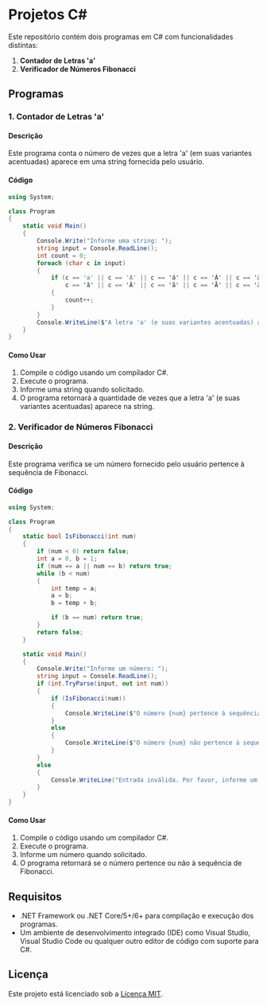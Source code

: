 # Projetos C#

Este repositório contém dois programas em C# com funcionalidades distintas:

1. **Contador de Letras 'a'**
2. **Verificador de Números Fibonacci**

## Programas

### 1. Contador de Letras 'a'

#### Descrição

Este programa conta o número de vezes que a letra 'a' (em suas variantes acentuadas) aparece em uma string fornecida pelo usuário.

#### Código

```csharp
using System;

class Program
{
    static void Main()
    {
        Console.Write("Informe uma string: ");
        string input = Console.ReadLine();
        int count = 0;
        foreach (char c in input)
        {
            if (c == 'a' || c == 'A' || c == 'á' || c == 'Á' || c == 'à' || c == 'À' ||
                c == 'â' || c == 'Â' || c == 'ã' || c == 'Ã' || c == 'ä' || c == 'Ä')
            {
                count++;
            }
        }
        Console.WriteLine($"A letra 'a' (e suas variantes acentuadas) aparece {count} vez(es) na string.");
    }
}
```

#### Como Usar

1. Compile o código usando um compilador C#.
2. Execute o programa.
3. Informe uma string quando solicitado.
4. O programa retornará a quantidade de vezes que a letra 'a' (e suas variantes acentuadas) aparece na string.

### 2. Verificador de Números Fibonacci

#### Descrição

Este programa verifica se um número fornecido pelo usuário pertence à sequência de Fibonacci.

#### Código

```csharp
using System;

class Program
{
    static bool IsFibonacci(int num)
    {
        if (num < 0) return false;
        int a = 0, b = 1;
        if (num == a || num == b) return true;
        while (b < num)
        {
            int temp = a;
            a = b;
            b = temp + b;

            if (b == num) return true;
        }
        return false;
    }

    static void Main()
    {
        Console.Write("Informe um número: ");
        string input = Console.ReadLine();
        if (int.TryParse(input, out int num))
        {
            if (IsFibonacci(num))
            {
                Console.WriteLine($"O número {num} pertence à sequência de Fibonacci.");
            }
            else
            {
                Console.WriteLine($"O número {num} não pertence à sequência de Fibonacci.");
            }
        }
        else
        {
            Console.WriteLine("Entrada inválida. Por favor, informe um número inteiro válido.");
        }
    }
}
```

#### Como Usar

1. Compile o código usando um compilador C#.
2. Execute o programa.
3. Informe um número quando solicitado.
4. O programa retornará se o número pertence ou não à sequência de Fibonacci.

## Requisitos

- .NET Framework ou .NET Core/5+/6+ para compilação e execução dos programas.
- Um ambiente de desenvolvimento integrado (IDE) como Visual Studio, Visual Studio Code ou qualquer outro editor de código com suporte para C#.

## Licença

Este projeto está licenciado sob a [Licença MIT](LICENSE).
